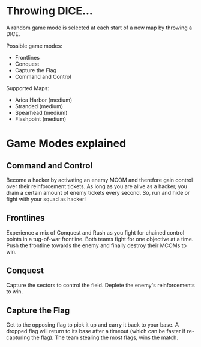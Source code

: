 # Throwing DICE...

A random game mode is selected at each start of a new map by throwing a DICE. 

Possible game modes: 

- Frontlines
- Conquest
- Capture the Flag
- Command and Control

Supported Maps:

- Arica Harbor (medium)
- Stranded (medium)
- Spearhead (medium)
- Flashpoint (medium)

# Game Modes explained

## Command and Control

Become a hacker by activating an enemy MCOM and therefore gain control over their reinforcement tickets. 
As long as you are alive as a hacker, you drain a certain amount of enemy tickets every second. 
So, run and hide or fight with your squad as hacker!

## Frontlines

Experience a mix of Conquest and Rush as you fight for chained control points in a tug-of-war frontline. 
Both teams fight for one objective at a time. 
Push the frontline towards the enemy and finally destroy their MCOMs to win.

## Conquest

Capture the sectors to control the field. 
Deplete the enemy's reinforcements to win.

## Capture the Flag

Get to the opposing flag to pick it up and carry it back to your base. 
A dropped flag will return to its base after a timeout (which can be faster if re-capturing the flag). 
The team stealing the most flags, wins the match.
